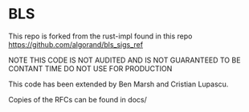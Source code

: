 # BLS

This repo is forked from the rust-impl found in this repo https://github.com/algorand/bls_sigs_ref

NOTE THIS CODE IS NOT AUDITED AND IS NOT GUARANTEED TO BE CONTANT TIME DO NOT USE FOR PRODUCTION

This code has been extended by Ben Marsh and Cristian Lupascu.

Copies of the RFCs can be found in docs/

